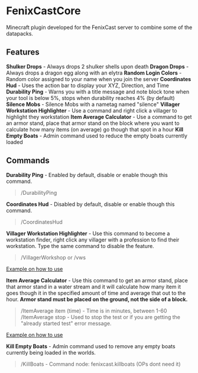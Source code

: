 # FenixCastCore
Minecraft plugin developed for the FenixCast server to combine some of the datapacks.

## Features
 **Shulker Drops** - Always drops 2 shulker shells upon death
 **Dragon Drops** - Always drops a dragon egg along with an elytra
 **Random Login Colors** - Random color assigned to your name when you join the server
 **Coordinates Hud** - Uses the action bar to display your XYZ, Direction, and Time
 **Durability Ping** - Warns you with a title message and note block tone when your tool is below 5%, stops when durability reaches 4% (by default)
 **Silence Mobs** - Silence Mobs with a nametag named "silence"
 **Villager Workstation Highlighter** - Use a command and right click a villager to highlight they workstation
 **Item Average Calculator** - Use a command to get an armor stand, place that armor stand on the block where you want to calculate how many items (on average) go though that spot in a hour
 **Kill Empty Boats** - Admin command used to reduce the empty boats currently loaded

## Commands
**Durability Ping** - Enabled by default, disable or enable though this command.
> /DurabilityPing

**Coordinates Hud** - Disabled by default, disable or enable though this command.

> /CoordinatesHud

**Villager Workstation Highlighter** - Use this command to become a workstation finder, right click any villager with a profession to find their workstation. Type the same command to disable the feature.
>/VillagerWorkshop or /vws

[Example on how to use](https://i.imgur.com/cipBkzk.mp4)

**Item Average Calculator** - Use this command to get an armor stand, place that armor stand in a water stream and it will calculate how many item it goes though it in the specified amount of time and average that out to the hour. **Armor stand must be placed on the ground, not the side of a block.**
>/ItemAverage item (time) - Time is in minutes, between 1-60
>/ItemAverage stop - Used to stop the test or if you are getting the "already started test" error message.

[Example on how to use](https://i.imgur.com/6WFOaAv.mp4)

**Kill Empty Boats** - Admin command used to remove any empty boats currently being loaded in the worlds.
>/KillBoats - Command node: fenixcast.killboats (OPs dont need it)
